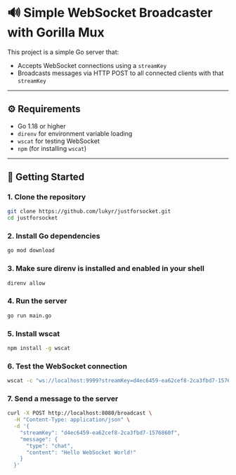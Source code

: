 # 🔊 Simple WebSocket Broadcaster with Gorilla Mux

This project is a simple Go server that:

- Accepts WebSocket connections using a `streamKey`
- Broadcasts messages via HTTP POST to all connected clients with that `streamKey`

---

## ⚙️ Requirements

- Go 1.18 or higher
- `direnv` for environment variable loading
- `wscat` for testing WebSocket
- `npm` (for installing `wscat`)

---

## 🚀 Getting Started

### 1. Clone the repository

```bash
git clone https://github.com/lukyr/justforsocket.git
cd justforsocket
```

### 2. Install Go dependencies

```bash
go mod download
```

### 3. Make sure direnv is installed and enabled in your shell

```bash
direnv allow
```

### 4. Run the server

```bash
go run main.go
```

### 5. Install wscat

```bash
npm install -g wscat
```

### 6. Test the WebSocket connection

```bash
wscat -c "ws://localhost:9999?streamKey=d4ec6459-ea62cef8-2ca3fbd7-1576860f"

```

### 7. Send a message to the server

```bash
curl -X POST http://localhost:8080/broadcast \
  -H "Content-Type: application/json" \
  -d '{
    "streamKey": "d4ec6459-ea62cef8-2ca3fbd7-1576860f",
    "message": {
      "type": "chat",
      "content": "Hello WebSocket World!"
    }
  }'

```

